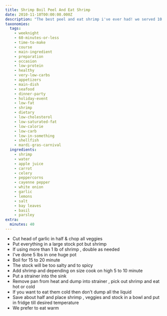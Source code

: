 ```yaml
---
title: Shrimp Boil Peel And Eat Shrimp
date: 2010-11-10T00:00:00.000Z
description: "The best peel and eat shrimp i've ever had! we served 10 plus lbs at our halloween party this year and they were easy for me to cook while entertaining! they are great hot or cold depending on how you prefer them.  \r\nthe size of the shrimp isn't too important, just that they are still in the shell. it is very important for the flavor. i was lucky to find a store where i live that sells shell on but deveined shrimp! \r\ncooking time depends on the size of the shrimp. i use medium size shrimp"
taxonomies:
  tags:
    - weeknight
    - 60-minutes-or-less
    - time-to-make
    - course
    - main-ingredient
    - preparation
    - occasion
    - low-protein
    - healthy
    - very-low-carbs
    - appetizers
    - main-dish
    - seafood
    - dinner-party
    - holiday-event
    - low-fat
    - shrimp
    - dietary
    - low-cholesterol
    - low-saturated-fat
    - low-calorie
    - low-carb
    - low-in-something
    - shellfish
    - mardi-gras-carnival
  ingredients:
    - shrimp
    - water
    - apple juice
    - carrot
    - celery
    - peppercorns
    - cayenne pepper
    - white onion
    - garlic
    - lemons
    - salt
    - bay leaves
    - basil
    - parsley
extra:
  minutes: 40
---
```

 - Cut head of garlic in half & chop all veggies
 - Put everything in a large stock pot but shrimp
 - If using more than 1 lb of shrimp , double as needed
 - I've done 5 lbs in one huge pot
 - Boil for 15 to 20 minute
 - The stock will be too salty and to spicy
 - Add shrimp and depending on size cook on high 5 to 10 minute
 - Put a strainer into the sink
 - Remove pan from heat and dump into strainer , pick out shrimp and eat hot or cold
 - If you want to eat them cold then don't dump all the liquid
 - Save about half and place shrimp , veggies and stock in a bowl and put in fridge till desired temperature
 - We prefer to eat warm
